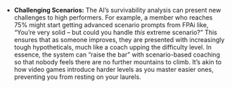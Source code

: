 - **Challenging Scenarios:** The AI’s survivability analysis can present new challenges to high performers. For example, a member who reaches 75% might start getting advanced scenario prompts from FPAi like, “You’re very solid – but could you handle _this_ extreme scenario?” This ensures that as someone improves, they are presented with increasingly tough hypotheticals, much like a coach upping the difficulty level. In essence, the system can “raise the bar” with scenario-based coaching so that nobody feels there are no further mountains to climb. It’s akin to how video games introduce harder levels as you master easier ones, preventing you from resting on your laurels.
